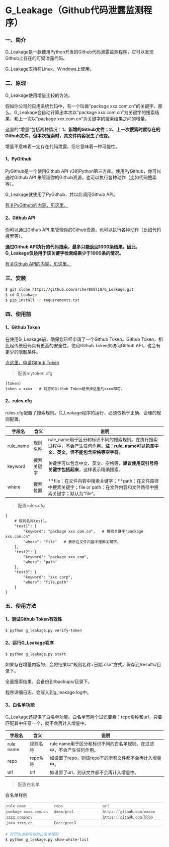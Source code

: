 # G_Leakage（Github代码泄露监测程序）



### 一、简介

G_Leakage是一款使用Python开发的Github代码泄露监测程序，它可以发现Github上存在的可疑泄露代码。

G_Leakage支持在Linux、Windows上使用。



### 二、原理

G_Leakage使用增量比较的方法。

假如你公司的应用系统代码中，有一个叫做"package xxx.com.cn"的关键字。那么，G_Leakage会自动计算出本次以"package xxx.com.cn"为关键字的搜索结果，和上一次以"package xxx.com.cn"为关键字的搜索结果之间的增量。

这里的“增量”包括两种情况：**1、新增的Github文件；2、上一次搜索时就存在的Github文件，但本次搜索时，其文件内容发生了改变。**

增量不意味着一定存在代码泄露，但它意味着一种可能性。

#### 1、PyGithub

PyGithub是一个使用Github API v3的Python第三方库。使用PyGithub，你可以通过Github API 来管理你的Github资源，也可以执行各种动作（比如代码搜索等）。

G_Leakage就使用了PyGithub，并以此调用Github API。

[有关PyGithub的内容，见这里。](https://pygithub.readthedocs.io/en/latest/index.html)

#### 2、Github API

你可以通过Github API 来管理你的Github资源，也可以执行各种动作（比如代码搜索等）。

**通过Github API执行的代码搜索，最多只能返回1000条结果。因此，G_Leakage仅适用于该关键字检索结果少于1000条的情况。**

[有关Github API的内容，见这里。](https://docs.github.com/en/rest)



### 三、安装

```bash
$ git clone https://github.com/archer860710/G_Leakage.git
$ cd G_Leakage
$ pip install -r requirements.txt
```



### 四、使用前

#### 1、Github Token

在使用G_Leakage前，确保您已经申请了一个Github Token。Github Token，相比起传统密码具有更高的安全性，使用Github Token来访问Github API，也会有更少的限制条件。

[点这里，申请Github Token](https://docs.github.com/en/github/authenticating-to-github/creating-a-personal-access-token)

> 配置mytoken.cfg

```
[token]
token = xxxx   # 将您的Github Token替换掉这里的xxxx即可。
```

#### 2、rules.cfg

rules.cfg配置了搜索规则。G_Leakage程序的运行，必须依赖于正确、合理的规则配置。

| 字段名    | 含义       | 说明                                                         |
| --------- | ---------- | ------------------------------------------------------------ |
| rule_name | 规则名称   | rule_name用于区分和标识不同的搜索规则。在执行搜索过程中，不会产生任何作用。**注：rule_name可以包含中文、英文，但不能包含空格等空字符。** |
| keyword   | 搜索关键字 | 关键字可以包含中文、英文、空格等，**建议使用双引号将关键字包括起来**，这样表示精确搜索。 |
| where     | 搜索位置   | **file：在文件内容中搜索关键字；**path：在文件路径中搜索关键字；file or path：在文件内容和文件路径中搜索关键字；默认为“file”。 |

> 配置rules.cfg

```
{
    # 规则名称test1。
    "test1": {
        "keyword": "package xxx.com.cn",   # 搜索关键字"package xxx.com.cn"
        "where": "file"   # 表示在文件内容中搜索关键字。
    },
    "test2": {
        "keyword": "package xxx.com",
        "where": "path"
    },
    "test3": {
        "keyword": "xxx corp",
        "where": "file,path"
    }
}
```



### 五、使用方法

#### 1、测试Github Token有效性

```bash
$ python g_leakage.py verify-token
```

#### 2、运行G_Leakage程序

```bash
$ python g_leakage.py start
```

如果存在增量内容的，会将结果以”规则名称+日期.csv"方式，保存到/results/目录下。

全量搜索结果，会备份到/backups/目录下。

程序详细日志，会写入到g_leakage.log中。

#### 3、白名单功能

G_Leakage还提供了白名单功能。白名单有两个过滤要素：repo名称和url，只要匹配其中任意一个，就不会再计入增量中。

| 字段名    | 含义     | 说明                                                         |
| --------- | -------- | ------------------------------------------------------------ |
| rule name | 规则名称 | rule name用于区分和标识不同的白名单规则。在过滤中，不会产生任何作用。 |
| repo      | repo名称 | 如设置了repo，则该repo下的所有文件都不会再计入增量中。       |
| url       | url      | 如设置了url，则该文件都不会再计入增量中。                    |

> 配置白名单

白名单样例

![](https://github.com/archer860710/G_Leakage/blob/main/white_list.jpg)

```bash
# 打印出当前所有的白名单规则
$ python g_leakage.py show-white-list
```

